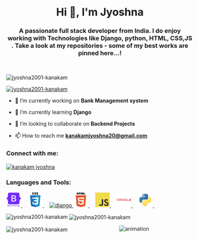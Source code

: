 
<h1 align="center">Hi 👋, I'm Jyoshna</h1>
<h3 align="center">A passionate full stack developer from India. I do enjoy working with Technologies like Django, python, HTML, CSS,JS . Take a look at my repositories - some of my best works are pinned here...!</h3>

<img src='https://camo.githubusercontent.com/d1e9733ec79822bcadf8b9a1035840ee511e2f022fe9f652cc163db23dc171d3/68747470733a2f2f6d656469612e67697068792e636f6d2f6d656469612f53576f536b4e36447854737a71494b4571762f67697068792e676966' alt=''>

<p align="left"> <img src="https://komarev.com/ghpvc/?username=jyoshna2001-kanakam&label=Profile%20views&color=0e75b6&style=flat" alt="jyoshna2001-kanakam" /> </p>

<p align="left"> <a href="https://github.com/ryo-ma/github-profile-trophy"><img src="https://github-profile-trophy.vercel.app/?username=jyoshna2001-kanakam" alt="jyoshna2001-kanakam" /></a> </p>


- 🔭 I’m currently working on **Bank Management system**

- 🌱 I’m currently learning **Django**

- 👯 I’m looking to collaborate on **Backend Projects**

- 📫 How to reach me **kanakamjyoshna20@gmail.com**
  

<h3 align="left">Connect with me:</h3>
<p align="left">
<a href="https://linkedin.com/in/kanakam jyoshna" target="blank"><img align="center" src="https://raw.githubusercontent.com/rahuldkjain/github-profile-readme-generator/master/src/images/icons/Social/linked-in-alt.svg" alt="kanakam jyoshna" height="30" width="40" /></a>
</p>

<h3 align="left">Languages and Tools:</h3>
<p align="left"> 
<a href="https://getbootstrap.com" target="_blank" rel="noreferrer"> <img src="https://raw.githubusercontent.com/devicons/devicon/master/icons/bootstrap/bootstrap-plain-wordmark.svg" alt="bootstrap" width="40" height="40"/> </a> 
  <img width='10'>
<a href="https://www.w3schools.com/css/" target="_blank" rel="noreferrer"> <img src="https://raw.githubusercontent.com/devicons/devicon/master/icons/css3/css3-original-wordmark.svg" alt="css3" width="40" height="40"/> </a> 
   <img width='10'>
<a href="https://www.djangoproject.com/" target="_blank" rel="noreferrer"> <img src="https://cdn.worldvectorlogo.com/logos/django.svg" alt="django" width="40" height="40"/> </a> 
<a href="https://www.w3.org/html/" target="_blank" rel="noreferrer"> <img src="https://raw.githubusercontent.com/devicons/devicon/master/icons/html5/html5-original-wordmark.svg" alt="html5" width="40" height="40"/> </a> 
   <img width='10'>
<a href="https://developer.mozilla.org/en-US/docs/Web/JavaScript" target="_blank" rel="noreferrer"> <img src="https://raw.githubusercontent.com/devicons/devicon/master/icons/javascript/javascript-original.svg" alt="javascript" width="40" height="40"/> </a> 
   <img width='10'>
<a href="https://www.oracle.com/" target="_blank" rel="noreferrer"> <img src="https://raw.githubusercontent.com/devicons/devicon/master/icons/oracle/oracle-original.svg" alt="oracle" width="40" height="40"/> </a> 
   <img width='10'>
  <a href="https://www.python.org" target="_blank" rel="noreferrer"> <img src="https://raw.githubusercontent.com/devicons/devicon/master/icons/python/python-original.svg" alt="python" width="40" height="40"/> </a>
 <img width='10'>
</p>

<p><img align="left" src="https://github-readme-stats.vercel.app/api/top-langs?username=jyoshna2001-kanakam&show_icons=true&locale=en&layout=compact" alt="jyoshna2001-kanakam" /></p>

<p>&nbsp;<img align="center" src="https://github-readme-stats.vercel.app/api?username=jyoshna2001-kanakam&show_icons=true&locale=en" alt="jyoshna2001-kanakam" /></p>
<img src='https://camo.githubusercontent.com/417eb0441e2e632d497f8bccca6845a75f5974743a8ae1f8fbe64b794a0e53dc/68747470733a2f2f692e696d67666c69702e636f6d2f363565667a6f2e676966' width='200px' height='200px' alt='animation' align='right'>


<p><img align="center" src="https://github-readme-streak-stats.herokuapp.com/?user=jyoshna2001-kanakam&" alt="jyoshna2001-kanakam" /></p>



###

